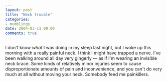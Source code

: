 ```yaml
---
layout: post
title: "Neck trouble"
categories:
- mumblings
date: 2004-03-11 00:00
comments: true
---
```


<p>I don't know <em>what</em> I was doing in my sleep last night, but I woke up this morning with a really painful neck. I think I might have trapped a nerve. I've been walking around all day very gingerly &mdash; as if I'm wearing an invisible neck brace. Some kinds of relatively minor injuries seem to cause disproportionate amounts of pain and inconvenience, and you can't do very much at all without moving your neck. Somebody feed me painkillers.</p>

